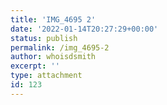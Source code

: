 ```yaml
---
title: 'IMG_4695 2'
date: '2022-01-14T20:27:29+00:00'
status: publish
permalink: /img_4695-2
author: whoisdsmith
excerpt: ''
type: attachment
id: 123
---
```

<!DOCTYPE html PUBLIC "-//W3C//DTD HTML 4.0 Transitional//EN" "http://www.w3.org/TR/REC-html40/loose.dtd">
<?xml encoding="UTF-8">

